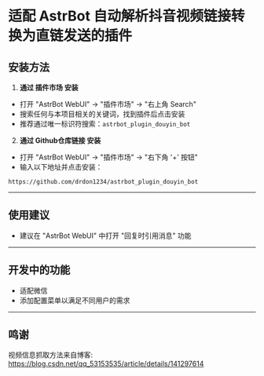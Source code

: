 # 适配 AstrBot 自动解析抖音视频链接转换为直链发送的插件

## 安装方法

1. **通过 插件市场 安装**  
- 打开 "AstrBot WebUI" -> "插件市场" -> "右上角 Search"  
- 搜索任何与本项目相关的关键词，找到插件后点击安装
- 推荐通过唯一标识符搜索：```astrbot_plugin_douyin_bot```

2. **通过 Github仓库链接 安装**  
- 打开 "AstrBot WebUI" -> "插件市场" -> "右下角 '+' 按钮"  
- 输入以下地址并点击安装：
```
https://github.com/drdon1234/astrbot_plugin_douyin_bot
```

---
## 使用建议
- 建议在 "AstrBot WebUI" 中打开 "回复时引用消息" 功能

---
## 开发中的功能

- 适配微信
- 添加配置菜单以满足不同用户的需求

---
## 鸣谢

视频信息抓取方法来自博客: https://blog.csdn.net/qq_53153535/article/details/141297614
